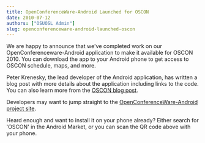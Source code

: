```yaml
---
title: OpenConferenceWare-Android Launched for OSCON
date: 2010-07-12
authors: ["OSUOSL Admin"]
slug: openconferenceware-android-launched-oscon
---
```


We are happy to announce that we've completed work on our OpenConferenceware-Android application to make it available
for OSCON 2010. You can download the app to your Android phone to get access to OSCON schedule, maps, and more.

Peter Krenesky, the lead developer of the Android application, has written a blog post with more details about the
application including links to the code. You can also learn more from the
[OSCON blog post](http://www.oscon.com/oscon2010/public/content/2010/07/12-oscon-android-app).

Developers may want to jump straight to the
[OpenConferenceWare-Android project site](http://code.osuosl.org/projects/ocw-android).

Heard enough and want to install it on your phone already? Either search for 'OSCON' in the Android Market, or you can
scan the QR code above with your phone.
